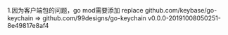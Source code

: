 1.因为客户端包的问题，go mod需要添加
replace github.com/keybase/go-keychain => github.com/99designs/go-keychain v0.0.0-20191008050251-8e49817e8af4

